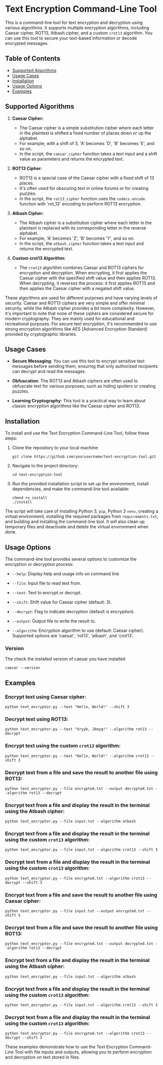 # Text Encryption Command-Line Tool

This is a command-line tool for text encryption and decryption using various algorithms. It supports multiple encryption algorithms, including Caesar cipher, ROT13, Atbash cipher, and a custom `crot13` algorithm. You can use this tool to secure your text-based information or decode encrypted messages.

## Table of Contents

- [Supported Algorithms](#supported-algorithms)
- [Usage Cases](#usage-cases)
- [Installation](#installation)
- [Usage Options](#usage-options)
- [Examples](#examples)

## Supported Algorithms

1. **Caesar Cipher:**
   - The Caesar cipher is a simple substitution cipher where each letter in the plaintext is shifted a fixed number of places down or up the alphabet.
   - For example, with a shift of 3, 'A' becomes 'D', 'B' becomes 'E', and so on.
   - In the script, the `caesar_cipher` function takes a text input and a shift value as parameters and returns the encrypted text.

2. **ROT13 Cipher:**
   - ROT13 is a special case of the Caesar cipher with a fixed shift of 13 places.
   - It's often used for obscuring text in online forums or for creating puzzles.
   - In the script, the `rot13_cipher` function uses the `codecs.encode` function with 'rot_13' encoding to perform ROT13 encryption.

3. **Atbash Cipher:**
   - The Atbash cipher is a substitution cipher where each letter in the plaintext is replaced with its corresponding letter in the reverse alphabet.
   - For example, 'A' becomes 'Z', 'B' becomes 'Y', and so on.
   - In the script, the `atbash_cipher` function takes a text input and returns the encrypted text.

4. **Custom crot13 Algorithm:**
   - The `crot13` algorithm combines Caesar and ROT13 ciphers for encryption and decryption. When encrypting, it first applies the Caesar cipher with the specified shift value and then applies ROT13. When decrypting, it reverses the process: it first applies ROT13 and then applies the Caesar cipher with a negated shift value.

These algorithms are used for different purposes and have varying levels of security. Caesar and ROT13 ciphers are very simple and offer minimal security, while the Atbash cipher provides a bit more complexity. However, it's important to note that none of these ciphers are considered secure for modern cryptography. They are mainly used for educational and recreational purposes. For secure text encryption, it's recommended to use strong encryption algorithms like AES (Advanced Encryption Standard) provided by cryptographic libraries.

## Usage Cases

- **Secure Messaging**: You can use this tool to encrypt sensitive text messages before sending them, ensuring that only authorized recipients can decrypt and read the messages.

- **Obfuscation**: The ROT13 and Atbash ciphers are often used to obfuscate text for various purposes, such as hiding spoilers or creating puzzles.

- **Learning Cryptography**: This tool is a practical way to learn about classic encryption algorithms like the Caesar cipher and ROT13.

## Installation

To install and use the Text Encryption Command-Line Tool, follow these steps:

1. Clone the repository to your local machine:

   ```shell
   git clone https://github.com/yourusername/text-encryption-tool.git
   ```

2. Navigate to the project directory:

   ```shell
   cd text-encryption-tool
   ```

3. Run the provided installation script to set up the environment, install dependencies, and make the command-line tool available:

   ```shell
   chmod +x install
   ./install
   ```

The script will take care of installing Python 3, `pip`, Python 3 `venv`, creating a virtual environment, installing the required packages from `requirements.txt`, and building and installing the command-line tool. It will also clean up temporary files and deactivate and delete the virtual environment when done.

## Usage Options

The command-line tool provides several options to customize the encryption or decryption process:

- `--help`: Display help and usage info on command line

- `--file`: Input file to read text from.

- `--text`: Text to encrypt or decrypt.

- `--shift`: Shift value for Caesar cipher (default: 3).

- `--decrypt`: Flag to indicate decryption (default is encryption).

- `--output`: Output file to write the result to.

- `--algorithm`: Encryption algorithm to use (default: Caesar cipher). Supported options are 'caesar', 'rot13', 'atbash', and 'crot13'.

### Version
The check the installed version of caesar you have installed
```shell
caesar --version
```

## Examples

### Encrypt text using Caesar cipher:

```shell
python text_encryptor.py --text "Hello, World!" --shift 3
```

### Decrypt text using ROT13:

```shell
python text_encryptor.py --text "Uryyb, Jbeyq!" --algorithm rot13 --decrypt
```

### Encrypt text using the custom `crot13` algorithm:

```shell
python text_encryptor.py --text "Hello, World!" --algorithm crot13 --shift 3
```

### Decrypt text from a file and save the result to another file using ROT13:

```shell
python text_encryptor.py --file encrypted.txt --output decrypted.txt --algorithm rot13 --decrypt
```

### Encrypt text from a file and display the result in the terminal using the Atbash cipher:

```shell
python text_encryptor.py --file input.txt --algorithm atbash
```

### Encrypt text from a file and display the result in the terminal using the custom `crot13` algorithm:

```shell
python text_encryptor.py --file input.txt --algorithm crot13 --shift 3
```

### Decrypt text from a file and display the result in the terminal using the custom `crot13` algorithm:

```shell
python text_encryptor.py --file encrypted.txt --algorithm crot13 --decrypt --shift 3
```

### Encrypt text from a file and save the result to another file using Caesar cipher:

```shell
python text_encryptor.py --file input.txt --output encrypted.txt --shift 5
```

### Decrypt text from a file and save the result to another file using ROT13:

```shell
python text_encryptor.py --file encrypted.txt --output decrypted.txt --algorithm rot13 --decrypt
```

### Encrypt text from a file and display the result in the terminal using the Atbash cipher:

```shell
python text_encryptor.py --file input.txt --algorithm atbash
```

### Encrypt text from a file and display the result in the terminal using the custom `crot13` algorithm:

```shell
python text_encryptor.py --file input.txt --algorithm crot13 --shift 3
```

### Decrypt text from a file and display the result in the terminal using the custom `crot13` algorithm:

```shell
python text_encryptor.py --file encrypted.txt --algorithm crot13 --decrypt --shift 3
```

These examples demonstrate how to use the Text Encryption Command-Line Tool with file inputs and outputs, allowing you to perform encryption and decryption on text stored in files.
